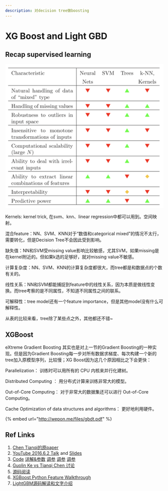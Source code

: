 ```yaml
---
description: 对decision tree做boosting
---
```


# XG Boost and Light GBD

## Recap supervised learning

![](../.gitbook/assets/image%20%2816%29.png)

Kernels: kernel trick, 在svm、knn、linear regression中都可以用到。空间映射。

混合feature：NN、SVM、KNN对于“数值和categorical mixed”的情况不太行，需要转化，但是Decision Tree不会因此受到影响。

缺失值：NN和SVM受missing value影响比较敏感，尤其SVM，如果missing是在kernel附近的。但如果k选的足够好，就对missing value不敏感。

计算复杂度：NN、SVM、KNN的计算复杂度都很大，而tree都是和数据点的个数有关的。

线性关系：NN和SVM都能捕捉到feature中的线性关系，因为本质是做线性变换。而tree考察的是不同属性，不知道不同属性之间的联系。

可解释性：tree model还有一个feature importance，但是其他model没有什么可解释性。

从表的比较来看，tree除了某些点之外，其他都还不错~ 





## XGBoost

eXtreme Gradient Boosting 其实也是对上一节的Gradient Boosting的一种实现。但是因为Gradient Boosting每一步对所有数据求梯度、每次构建一个新的tree加入原模型序列，比较慢；XG Boost因为这几个原因相比之下会更快：

Parallelization： 训练时可以用所有的 CPU 内核来并行化建树。 

Distributed Computing ： 用分布式计算来训练非常大的模型。 

Out-of-Core Computing： 对于非常大的数据集还可以进行 Out-of-Core Computing。 

Cache Optimization of data structures and algorithms： 更好地利用硬件。



{% embed url="http://wepon.me/files/gbdt.pdf" %}







## Ref Links

1. [Chen Tianqi的原paper](http://delivery.acm.org/10.1145/2940000/2939785/p785-chen.pdf?ip=24.38.219.89&id=2939785&acc=CHORUS&key=4D4702B0C3E38B35%2E4D4702B0C3E38B35%2E4D4702B0C3E38B35%2E6D218144511F3437&__acm__=1567967546_74d92e2d4377b729191fb4188a5b00fe)
2. [YouTube 2016.6.2 Talk](https://www.youtube.com/watch?v=Vly8xGnNiWs&feature=youtu.be) and [Slides](https://speakerdeck.com/datasciencela/tianqi-chen-xgboost-overview-and-latest-news-la-meetup-talk?slide=54)
3. [Code](https://blog.csdn.net/aliceyangxi1987/article/details/72969146)   [详解&参数](https://www.cnblogs.com/webRobot/p/8099314.html)  [调参](https://www.jianshu.com/p/6a706c50afdf)  [调参](https://www.analyticsvidhya.com/blog/2016/03/complete-guide-parameter-tuning-xgboost-with-codes-python/)   [调参](https://www.analyticsvidhya.com/blog/2016/02/complete-guide-parameter-tuning-gradient-boosting-gbm-python/)
4. [Guolin Ke vs Tianqi Chen 讨论](https://www.zhihu.com/question/51644470/answer/130946285)
5. [源码阅读](http://mlnote.com/2016/10/29/xgboost-code-review-with-paper/)
6. [XGBoost Python Feature Walkthrough](https://github.com/dmlc/xgboost/tree/master/demo/guide-python)
7. [LightGBM源码解读和文字介绍](https://www.hrwhisper.me/machine-learning-lightgbm/)




